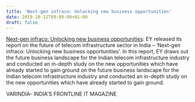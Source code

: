 ```yaml
---
title: 'Next-gen infraco: Unlocking new business opportunities'
date: 2019-10-12T09:09:00+01:00
draft: false
---
```


[Next-gen infraco: Unlocking new business opportunities](https://varindia.com/news/nextgen-infraco-unlocking-new-business-opportunities#.XaGKMsKO8Ok.blogger): EY released its report on the future of telecom infrastructure sector in India – ‘Next-gen infraco: Unlocking new business opportunities’. In this report, EY draws out the future business landscape for the Indian telecom infrastructure industry and conducted an in-depth study on the new opportunities which have already started to gain ground on the future business landscape for the Indian telecom infrastructure industry and conducted an in-depth study on the new opportunities which have already started to gain ground.  
  
VARINDIA- INDIA'S FRONTLINE IT MAGAZINE